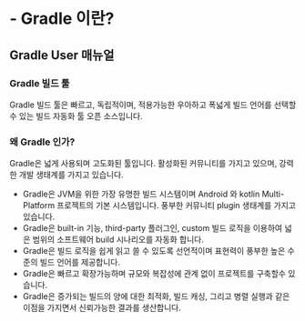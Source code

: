 # - Gradle 이란?

## Gradle User 매뉴얼

### Gradle 빌드 툴

Gradle 빌드 툴은 빠르고, 독립적이며, 적용가능한 우아하고 폭넓게 빌드 언어를 선택할 수 있는 빌드 자동화 툴 오픈 소스입니다.

### 왜 Gradle 인가?

Gradle은 넓게 사용되며 고도화된 툴입니다. 활성화된 커뮤니티를 가지고 있으며, 강력한 개발 생태계를 가지고 있습니다.

* Gradle은 JVM을 위한 가장 유명한 빌드 시스템이며 Android 와 kotlin Multi-Platform 프로젝트의 기본 시스템입니다. 풍부한 커뮤니티 plugin 생태계를 가지고 있습니다.
* Gradle은 built-in 기능, third-party 플러그인, custom 빌드 로직을 이용하여 넓은 범위의 소프트웨어 build 시나리오를 자동화 합니다.
* Gradle은 빌드 로직을 쉽게 읽고 쓸 수 있도록 선언적이며 표현력이 풍부한 높은 수준의 빌드 언어를 제공합니다.
* Gradle은 빠르고 확장가능하며 규모와 복잡성에 관계 없이 프로젝트를 구축할수 있습니다.
* Gradle은 증가되는 빌드의 양에 대한 최적화, 빌드 캐싱, 그리고 병렬 실행과 같은 이점을 가지면서 신뢰가능한 결과를 생산합니다.
